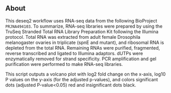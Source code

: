## About

This deseq2 workflow uses RNA-seq data from the following BioProject `PRJNA494103`. To summarize, RNA-seq libraries were prepared by using the TruSeq Stranded Total RNA Library Preparation Kit following the Illumina protocol. Total RNA was extracted from adult female Drosophila melanogaster ovaries in triplicate (spnE and mutant), and ribosomal RNA is depleted from the total RNA. Remaining RNAs were purified, fragmented, reverse transcribed and ligated to Illumina adaptors. dUTPs were enzymatically removed for strand specificity. PCR amplification and gel purification were performed to make RNA-seq libraries.


This script outputs a volcano plot with log2 fold change on the x-axis, log10 P values on the y-axis (for the adjusted p-values), and colors significant dots (adjusted P-value<0.05) red and insignificant dots black.




















